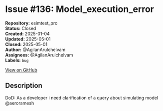 # Issue #136: Model_execution_error

**Repository:** esimtest_pro  
**Status:** Closed  
**Created:** 2025-01-04  
**Updated:** 2025-05-01  
**Closed:** 2025-05-01  
**Author:** @AgilanArulchelvam  
**Assignees:** @AgilanArulchelvam  
**Labels:** `bug`  

[View on GitHub](https://github.com/Simtestlab/esimtest_pro/issues/136)

## Description

DoD:
As a developer i need  clarification of a  query about simulating model @aeroramesh 